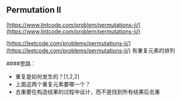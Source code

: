 ## Permutation II

[https://www.lintcode.com/problem/permutations-ii/](https://www.lintcode.com/problem/permutations-ii/)

[https://leetcode.com/problems/permutations-ii/](https://leetcode.com/problems/permutations-ii/)
有重复元素的排列

####思路：
- 重复是如何发生的？[1,2,2]
- 上面这两个重复元素要哪一个？
- 去重要在构造结果的过程中设计，而不是找到所有结果后去重
